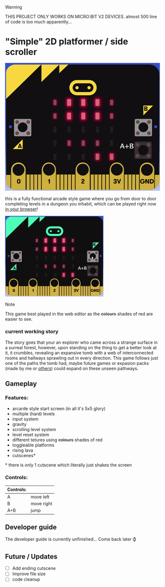 > [!WARNING]  
> THIS PROJECT ONLY WORKS ON MICRO:BIT V2 DEVICES.
  almost 500 line of code is too much apparently...

# "Simple" 2D platformer / side scroller

![Gif from the game showing the main menu screen](./media/main-menu.gif)

this is a fully functional arcade style game where you 
go from door to door completing levels in a dungeon you 
inhabit, which can be played right now [in your browser](https://makecode.microbit.org/_U9mgfTMEz1UM)!

![Screenshot from the game showing the player decend down into the first room](./media/gameplay.gif)

> [!NOTE]  
> This game best played in the web editor as the ~~colours~~ 
  shades of red are easier to see. 

### current working story
The story goes that your an explorer who came
across a strange surface in a surreal forest, however, 
upon standing on the thing to get a better look at it, it 
crumbles, revealing an expansive tomb with a web of interconnected 
rooms and hallways sprawling out in every direction.  This
game follows just one of the paths the tomb had, maybe 
future games or expasion packs (made by me or [others](#developer-guide)) 
could expand on these unseen pathways.

## Gameplay

### Features:
- arcarde style start screen (in all it's 5x5 glory)
- multiple (hard) levels
- input system
- gravity
- scrolling level system
- level reset system
- different tetures using ~~colours~~ shades of red
- toggleable platforms
- rising lava
- cutscenes*

\* there is only 1 cutscene which literally just shakes the screen

### Controls:
| Controls: |            |
|-----------|------------|
| A         | move left  |
| B         | move right |
| A+B       | jump       |

## Developer guide
The developer guide is currently unfinished...  Come back later ⌚



## Future / Updates
- [ ] Add ending cutscene
- [ ] Improve file size
- [ ] code cleanup